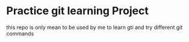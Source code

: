 # Practice git learning Project
this repo is only mean to be used by me to learn gti and try different git commands 
